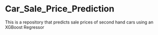 # Car_Sale_Price_Prediction
This is a repository that predicts sale prices of second hand cars using an XGBoost Regressor
